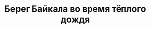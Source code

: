 ---
title: 'Берег Байкала во время тёплого дождя'
location: ''

tags: [all]
category: across-baikal-2011
---